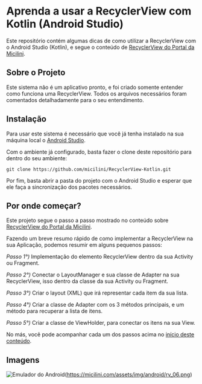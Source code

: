 # Aprenda a usar a RecyclerView com Kotlin (Android Studio)
Este repositório contém algumas dicas de como utilizar a RecyclerView com o Android Studio (Kotlin), e segue o conteúdo de [RecyclerView do Portal da Micilini](https://micilini.com/conteudos/android/recyclerview).

## Sobre o Projeto

Este sistema não é um aplicativo pronto, e foi criado somente entender como funciona uma RecyclerView. Todos os arquivos necessários foram comentados detalhadamente para o seu entendimento.

## Instalação 

Para usar este sistema é necessário que você já tenha instalado na sua máquina local o [Android Studio](https://developer.android.com/studio).

Com o ambiente já configurado, basta fazer o clone deste repositório para dentro do seu ambiente:

```git clone https://github.com/micilini/RecyclerView-Kotlin.git```

Por fim, basta abrir a pasta do projeto com o Android Studio e esperar que ele faça a sincronização dos pacotes necessários.

## Por onde começar?

Este projeto segue o passo a passo mostrado no conteúdo sobre [RecyclerView do Portal da Micilini](https://micilini.com/conteudos/android/recyclerview).

Fazendo um breve resumo rápido de como implementar a RecyclerView na sua Aplicação, podemos resumir em alguns pequenos passos:

*Passo 1°)* Implementação do elemento RecyclerView dentro da sua Activity ou Fragment.

*Passo 2°)* Conectar o LayoutManager e sua classe de Adapter na sua RecyclerView, isso dentro da classe da sua Activity ou Fragment.

*Passo 3°)* Criar o layout (XML) que irá representar cada item da sua lista.

*Passo 4°)* Criar a classe de Adapter com os 3 métodos principais, e um método para recuperar a lista de itens.

*Passo 5°)* Criar a classe de ViewHolder, para conectar os itens na sua View.

No más, você pode acompanhar cada um dos passos acima no [início deste conteúdo](https://micilini.com/conteudos/android/recyclerview).

## Imagens

![Emulador do Android](https://micilini.com/assets/img/android/rv_06.png)(https://micilini.com/assets/img/android/rv_06.png)

